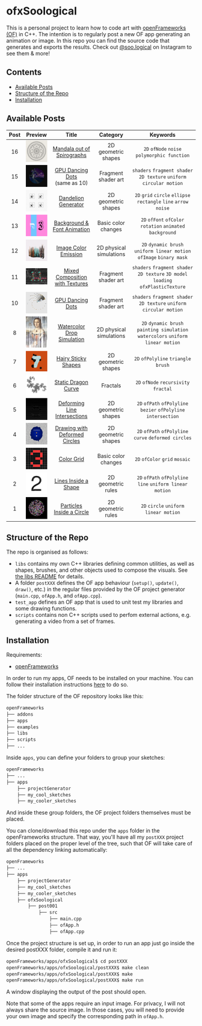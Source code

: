 # ofxSoological

This is a personal project to learn how to code art with [openFrameworks (OF)](https://openframeworks.cc/) in C++. The intention is to regularly post a new OF app generating an animation or image. In this repo you can find the source code that generates and exports the results. Check out [@soo.logical](https://www.instagram.com/soo.logical/) on Instagram to see them & more!

## Contents
- [Available Posts](#avaialble-posts)
- [Structure of the Repo](#structure-of-the-repo)
- [Installation](#installation)

## Available Posts

| Post | Preview | Title | Category | Keywords|
|:----:|:-------:|:-----:|:--------:|:-------:|
|16|<img src="post016/doc/016_output.png" width="80px">|[Mandala out of Spirographs](post016/README.md)<br>|2D geometric shapes|`2D` `ofNode` `noise` `polymorphic function`
|15|<img src="post010/doc/output_dark.png" width="80px">|[GPU Dancing Dots](post010/README.md)<br>(same as 10)|Fragment shader art|`shaders` `fragment shader` `2D texture` `uniform circular motion`
|14|<img src="post014/doc/3.png" width="80px">|[Dandelion Generator](post014/README.md)|2D geometric shapes|`2D` `grid` `circle` `ellipse` `rectangle` `line` `arrow` `noise`
|13|<img src="post013/doc/output.png" width="80px">|[Background & Font Animation](post013/README.md)|Basic color changes|`2D` `ofFont` `ofColor` `rotation` `animated background`
|12|<img src="post012/doc/output.png" width="80px">|[Image Color Emission](post012/README.md)|2D physical simulations|`2D` `dynamic brush` `uniform linear motion` `ofImage` `binary mask`
|11|<img src="post011/doc/output.png" width="80px">|[Mixed Composition with Textures](post011/README.md)|Fragment shader art|`shaders` `fragment shader` `2D texture` `3D model loading` `ofxPlasticTexture`
|10|<img src="post010/doc/output_light.png" width="80px">|[GPU Dancing Dots](post010/README.md)|Fragment shader art|`shaders` `fragment shader` `2D texture` `uniform circular motion`
|8|<img src="post008/doc/output.png" width="80px">|[Watercolor Drop Simulation](post008/README.md)|2D physical simulations|`2D` `dynamic brush` `painting simulation` `watercolors` `uniform linear motion`
|7|<img src="post007/doc/output1.png" width="80px">|[Hairy Sticky Shapes](post007/README.md)|2D geometric shapes|`2D` `ofPolyline` `triangle brush`
|6|<img src="post006/doc/dc_15.png" width="80px">|[Static Dragon Curve](post006/README.md)|Fractals|`2D` `ofNode` `recursivity` `fractal`
|5|<img src="post005/doc/output.png" width="80px">|[Deforming Line Intersections](post005/README.md)|2D geometric shapes|`2D` `ofPath` `ofPolyline` `bezier` `ofPolyline intersection`
|4|<img src="post004/doc/output.png" width="80px">|[Drawing with Deformed Circles](post004/README.md)|2D geometric shapes|`2D` `ofPath` `ofPolyline` `curve` `deformed circles`
|3|<img src="post003/doc/end.png" width="80px">|[Color Grid](post003/README.md)|Basic color changes|`2D` `ofColor` `grid` `mosaic`
|2|<img src="post002/doc/output.png" width="80px">|[Lines Inside a Shape](post002/README.md)|2D geometric rules|`2D` `ofPath` `ofPolyline` `line` `uniform linear motion`
|1|<img src="post001/doc/color.png" width="80px">|[Particles Inside a Circle](post001/README.md)|2D geometric rules|`2D` `circle` `uniform linear motion`

## Structure of the Repo
The repo is organised as follows:
- `libs` contains my own C++ libraries defining common utilities, as well as shapes, brushes, and other objects used to compose the visuals. See [the libs README](libs/README.md) for details.
- A folder `postXXX` defines the OF app behaviour (`setup()`, `update()`, `draw()`, etc.) in the regular files provided by the OF project generator (`main.cpp`, `ofApp.h`, and `ofApp.cpp`). 
- `test_app` defines an OF app that is used to unit test my libraries and some drawing functions.
- `scripts` contains non C++ scripts used to perfom external actions, e.g. generating a video from a set of frames.

## Installation
Requirements:
- [openFrameworks](https://openframeworks.cc/)

In order to run my apps, OF needs to be installed on your machine. You can follow their installation instructions [here](https://openframeworks.cc/download/) to do so.

The folder structure of the OF repository looks like this:
```bash
openFrameworks
├── addons
├── apps
├── examples
├── libs
├── scripts
├── ...
```
Inside `apps`, you can define your folders to group your sketches:

```bash
openFrameworks
├── ...
├── apps
    ├── projectGenerator
    ├── my_cool_sketches
    ├── my_cooler_sketches
```
 And inside these group folders, the OF project folders themselves must be placed.

 You can clone/download this repo under the `apps` folder in the openFrameworks structure. That way, you'll have all my `postXXX` project folders placed on the proper level of the tree, such that OF will take care of all the dependency linking automatically:
```bash
openFrameworks
├── ...
├── apps
    ├── projectGenerator
    ├── my_cool_sketches
    ├── my_cooler_sketches
    ├── ofxSoological
        ├── post001
            ├── src
                ├── main.cpp
                ├── ofApp.h
                ├── ofApp.cpp
```

Once the project structure is set up, in order to run an app just go inside the desired postXXX folder, compile it and run it:
```bash
openFrameworks/apps/ofxSoological$ cd postXXX
openFrameworks/apps/ofxSoological/postXXX$ make clean
openFrameworks/apps/ofxSoological/postXXX$ make
openFrameworks/apps/ofxSoological/postXXX$ make run
```
A window displaying the output of the post should open.

Note that some of the apps require an input image. For privacy, I will not always share the source image. In those cases, you will need to provide your own image and specify the corresponding path in `ofApp.h`.
